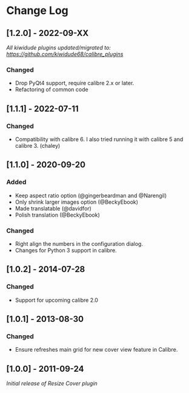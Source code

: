 # Change Log

## [1.2.0] - 2022-09-XX
_All kiwidude plugins updated/migrated to: https://github.com/kiwidude68/calibre_plugins_
### Changed
- Drop PyQt4 support, require calibre 2.x or later.
- Refactoring of common code

## [1.1.1] - 2022-07-11
### Changed
- Compatibility with calibre 6. I also tried running it with calibre 5 and calibre 3. (chaley)

## [1.1.0] - 2020-09-20
### Added
- Keep aspect ratio option (@gingerbeardman and @Narengil)
- Only shrink larger images option (@BeckyEbook)
- Made translatable (@davidfor)
- Polish translation (@BeckyEbook)
### Changed
- Right align the numbers in the configuration dialog.
- Changes for Python 3 support in calibre.

## [1.0.2] - 2014-07-28
### Changed
- Support for upcoming calibre 2.0

## [1.0.1] - 2013-08-30
### Changed
- Ensure refreshes main grid for new cover view feature in Calibre.

## [1.0.0] - 2011-09-24
_Initial release of Resize Cover plugin_
